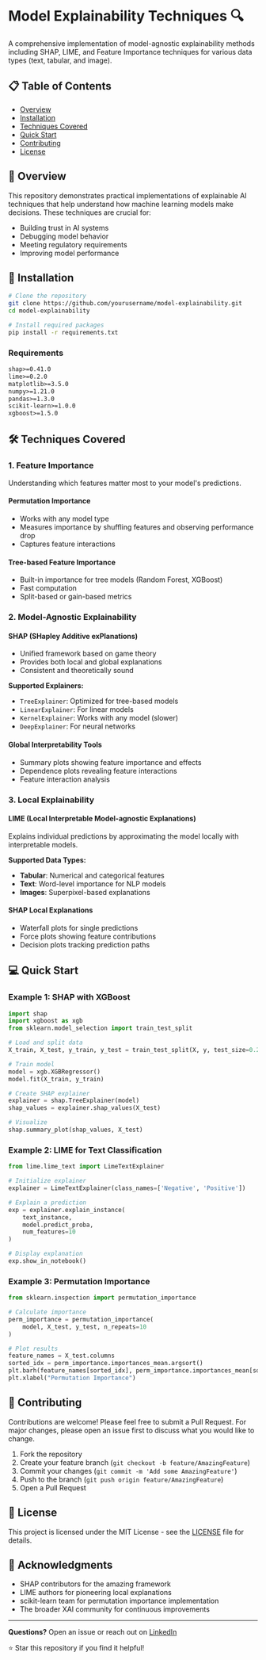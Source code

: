 # Model Explainability Techniques 🔍

A comprehensive implementation of model-agnostic explainability methods including SHAP, LIME, and Feature Importance techniques for various data types (text, tabular, and image).

## 📋 Table of Contents
- [Overview](#overview)
- [Installation](#installation)
- [Techniques Covered](#techniques-covered)
- [Quick Start](#quick-start)
- [Contributing](#contributing)
- [License](#license)

## 🎯 Overview

This repository demonstrates practical implementations of explainable AI techniques that help understand how machine learning models make decisions. These techniques are crucial for:
- Building trust in AI systems
- Debugging model behavior
- Meeting regulatory requirements
- Improving model performance

## 🚀 Installation

```bash
# Clone the repository
git clone https://github.com/yourusername/model-explainability.git
cd model-explainability

# Install required packages
pip install -r requirements.txt
```

### Requirements
```txt
shap>=0.41.0
lime>=0.2.0
matplotlib>=3.5.0
numpy>=1.21.0
pandas>=1.3.0
scikit-learn>=1.0.0
xgboost>=1.5.0
```

## 🛠️ Techniques Covered

### 1. **Feature Importance**
Understanding which features matter most to your model's predictions.

#### Permutation Importance
- Works with any model type
- Measures importance by shuffling features and observing performance drop
- Captures feature interactions

#### Tree-based Feature Importance
- Built-in importance for tree models (Random Forest, XGBoost)
- Fast computation
- Split-based or gain-based metrics

### 2. **Model-Agnostic Explainability**

#### SHAP (SHapley Additive exPlanations)
- Unified framework based on game theory
- Provides both local and global explanations
- Consistent and theoretically sound

**Supported Explainers:**
- `TreeExplainer`: Optimized for tree-based models
- `LinearExplainer`: For linear models
- `KernelExplainer`: Works with any model (slower)
- `DeepExplainer`: For neural networks

#### Global Interpretability Tools
- Summary plots showing feature importance and effects
- Dependence plots revealing feature interactions
- Feature interaction analysis

### 3. **Local Explainability**

#### LIME (Local Interpretable Model-agnostic Explanations)
Explains individual predictions by approximating the model locally with interpretable models.

**Supported Data Types:**
- **Tabular**: Numerical and categorical features
- **Text**: Word-level importance for NLP models
- **Images**: Superpixel-based explanations

#### SHAP Local Explanations
- Waterfall plots for single predictions
- Force plots showing feature contributions
- Decision plots tracking prediction paths

## 💻 Quick Start

### Example 1: SHAP with XGBoost
```python
import shap
import xgboost as xgb
from sklearn.model_selection import train_test_split

# Load and split data
X_train, X_test, y_train, y_test = train_test_split(X, y, test_size=0.2)

# Train model
model = xgb.XGBRegressor()
model.fit(X_train, y_train)

# Create SHAP explainer
explainer = shap.TreeExplainer(model)
shap_values = explainer.shap_values(X_test)

# Visualize
shap.summary_plot(shap_values, X_test)
```

### Example 2: LIME for Text Classification
```python
from lime.lime_text import LimeTextExplainer

# Initialize explainer
explainer = LimeTextExplainer(class_names=['Negative', 'Positive'])

# Explain a prediction
exp = explainer.explain_instance(
    text_instance, 
    model.predict_proba, 
    num_features=10
)

# Display explanation
exp.show_in_notebook()
```

### Example 3: Permutation Importance
```python
from sklearn.inspection import permutation_importance

# Calculate importance
perm_importance = permutation_importance(
    model, X_test, y_test, n_repeats=10
)

# Plot results
feature_names = X_test.columns
sorted_idx = perm_importance.importances_mean.argsort()
plt.barh(feature_names[sorted_idx], perm_importance.importances_mean[sorted_idx])
plt.xlabel("Permutation Importance")
```

## 🤝 Contributing

Contributions are welcome! Please feel free to submit a Pull Request. For major changes, please open an issue first to discuss what you would like to change.

1. Fork the repository
2. Create your feature branch (`git checkout -b feature/AmazingFeature`)
3. Commit your changes (`git commit -m 'Add some AmazingFeature'`)
4. Push to the branch (`git push origin feature/AmazingFeature`)
5. Open a Pull Request

## 📝 License

This project is licensed under the MIT License - see the [LICENSE](LICENSE) file for details.

## 🙏 Acknowledgments

- SHAP contributors for the amazing framework
- LIME authors for pioneering local explanations
- scikit-learn team for permutation importance implementation
- The broader XAI community for continuous improvements

---

**Questions?** Open an issue or reach out on [LinkedIn](your-linkedin-url)

⭐ Star this repository if you find it helpful!
